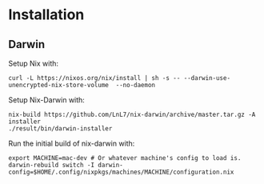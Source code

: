 # Installation

## Darwin
Setup Nix with:
```
curl -L https://nixos.org/nix/install | sh -s -- --darwin-use-unencrypted-nix-store-volume  --no-daemon
```

Setup Nix-Darwin with:
```
nix-build https://github.com/LnL7/nix-darwin/archive/master.tar.gz -A installer
./result/bin/darwin-installer
```

Run the initial build of nix-darwin with:
```
export MACHINE=mac-dev # Or whatever machine's config to load is.
darwin-rebuild switch -I darwin-config=$HOME/.config/nixpkgs/machines/MACHINE/configuration.nix
```
